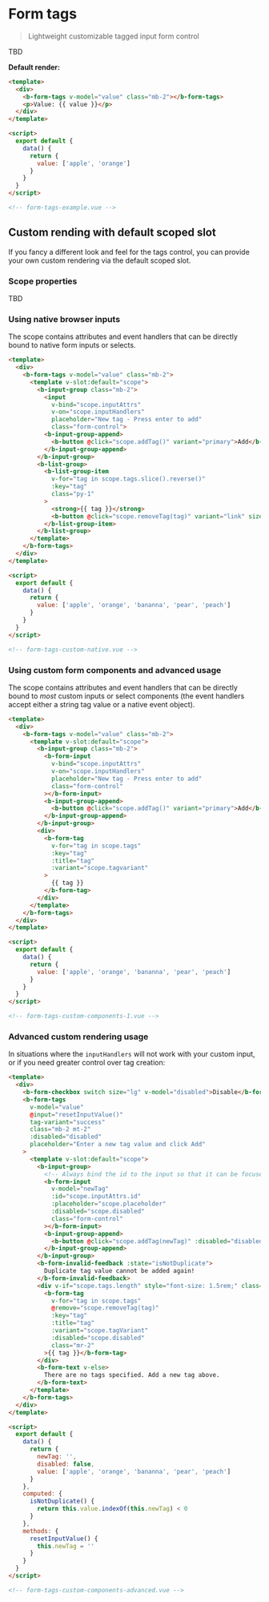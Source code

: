 # Form tags

> Lightweight customizable tagged input form control

TBD

**Default render:**

```html
<template>
  <div>
    <b-form-tags v-model="value" class="mb-2"></b-form-tags>
    <p>Value: {{ value }}</p>
  </div>
</template>

<script>
  export default {
    data() {
      return {
        value: ['apple', 'orange']
      }
    }
  }
</script>

<!-- form-tags-example.vue -->
```

## Custom rending with default scoped slot

If you fancy a different look and feel for the tags control, you can provide your own custom
rendering via the default scoped slot.

### Scope properties

TBD

### Using native browser inputs

The scope contains attributes and event handlers that can be directly bound to native form
inputs or selects.

```html
<template>
  <div>
    <b-form-tags v-model="value" class="mb-2">
      <template v-slot:default="scope">
        <b-input-group class="mb-2">
          <input
            v-bind="scope.inputAttrs"
            v-on="scope.inputHandlers"
            placeholder="New tag - Press enter to add"
            class="form-control">
          <b-input-group-append>
            <b-button @click="scope.addTag()" variant="primary">Add</b-button>
          </b-input-group-append>
        </b-input-group>
        <b-list-group>
          <b-list-group-item
            v-for="tag in scope.tags.slice().reverse()"
            :key="tag"
            class="py-1"
          >
            <strong>{{ tag }}</strong>
            <b-button @click="scope.removeTag(tag)" variant="link" size="sm">remove</b-button>
          </b-list-group-item>
        </b-list-group>
      </template>
    </b-form-tags>
  </div>
</template>

<script>
  export default {
    data() {
      return {
        value: ['apple', 'orange', 'bananna', 'pear', 'peach']
      }
    }
  }
</script>

<!-- form-tags-custom-native.vue -->
```

### Using custom form components and advanced usage

The scope contains attributes and event handlers that can be directly bound to _most_ custom
inputs or select components (the event handlers accept either a string tag value or a native
event object).

```html
<template>
  <div>
    <b-form-tags v-model="value" class="mb-2">
      <template v-slot:default="scope">
        <b-input-group class="mb-2">
          <b-form-input
            v-bind="scope.inputAttrs"
            v-on="scope.inputHandlers"
            placeholder="New tag - Press enter to add"
            class="form-control"
          ></b-form-input>
          <b-input-group-append>
            <b-button @click="scope.addTag()" variant="primary">Add</b-button>
          </b-input-group-append>
        </b-input-group>
        <div>
          <b-form-tag
            v-for="tag in scope.tags"
            :key="tag"
            :title="tag"
            :variant="scope.tagvariant"
          >
            {{ tag }}
          </b-form-tag>
        </div>
      </template>
    </b-form-tags>
  </div>
</template>

<script>
  export default {
    data() {
      return {
        value: ['apple', 'orange', 'bananna', 'pear', 'peach']
      }
    }
  }
</script>

<!-- form-tags-custom-components-1.vue -->
```

### Advanced custom rendering usage

In situations where the `inputHandlers` will not work with your custom input, or if you need
greater control over tag creation:

```html
<template>
  <div>
    <b-form-checkbox switch size="lg" v-model="disabled">Disable</b-form-checkbox>
    <b-form-tags
      v-model="value"
      @input="resetInputValue()"
      tag-variant="success"
      class="mb-2 mt-2"
      :disabled="disabled"
      placeholder="Enter a new tag value and click Add"
    >
      <template v-slot:default="scope">
        <b-input-group>
          <!-- Always bind the id to the input so that it can be focused when needed -->
          <b-form-input
            v-model="newTag"
            :id="scope.inputAttrs.id"
            :placeholder="scope.placeholder"
            :disabled="scope.disabled"
            class="form-control"
          ></b-form-input>
          <b-input-group-append>
            <b-button @click="scope.addTag(newTag)" :disabled="disabled" variant="primary">Add</b-button>
          </b-input-group-append>
        </b-input-group>
        <b-form-invalid-feedback :state="isNotDuplicate">
          Duplicate tag value cannot be added again!
        </b-form-invalid-feedback>
        <div v-if="scope.tags.length" style="font-size: 1.5rem;" class="mt-2">
          <b-form-tag
            v-for="tag in scope.tags"
            @remove="scope.removeTag(tag)"
            :key="tag"
            :title="tag"
            :variant="scope.tagVariant"
            :disabled="scope.disabled"
            class="mr-2"
          >{{ tag }}</b-form-tag>
        </div>
        <b-form-text v-else>
          There are no tags specified. Add a new tag above.
        </b-form-text>
      </template>
    </b-form-tags>
  </div>
</template>

<script>
  export default {
    data() {
      return {
        newTag: '',
        disabled: false,
        value: ['apple', 'orange', 'bananna', 'pear', 'peach']
      }
    },
    computed: {
      isNotDuplicate() {
        return this.value.indexOf(this.newTag) < 0
      }
    },
    methods: {
      resetInputValue() {
        this.newTag = ''
      }
    }
  }
</script>

<!-- form-tags-custom-components-advanced.vue -->
```
